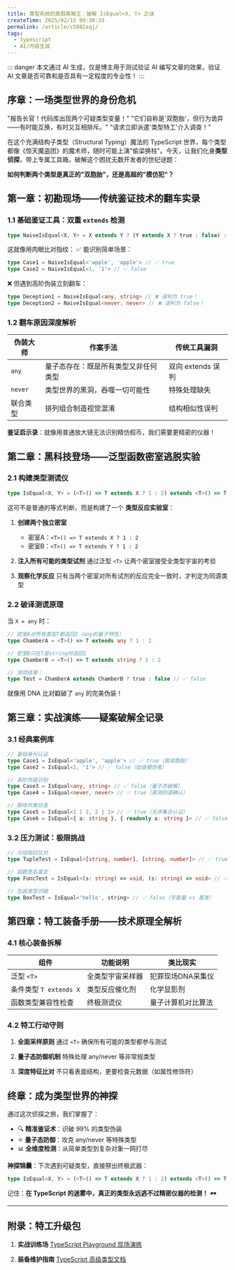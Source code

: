 ```yaml
---
title: 类型系统的真假美猴王：破解 IsEqual<X, Y> 之谜
createTime: 2025/02/15 09:30:33
permalink: /article/c5882xqj/
tags:
  - typescript
  - AI/内容生成
---
```


::: danger 本文通过 AI 生成，仅是博主用于测试验证 AI 编写文章的效果，验证 AI 文章是否可靠和是否具有一定程度的专业性！
:::

## 序章：一场类型世界的身份危机

"报告长官！代码库出现两个可疑类型变量！"
"它们自称是'双胞胎'，但行为诡异——有时能互换，有时又互相排斥。"
"请求立即派遣'类型特工'介入调查！"

在这个充满结构子类型（Structural Typing）魔法的 TypeScript 世界，每个类型都像《惊天魔盗团》的魔术师，随时可能上演"偷梁换柱"。今天，让我们化身**类型侦探**，带上专属工具箱，破解这个困扰无数开发者的世纪谜题：

**如何判断两个类型是真正的"双胞胎"，还是高超的"模仿犯"？**

## 第一章：初勘现场——传统鉴证技术的翻车实录

### 1.1 基础鉴证工具：双重 `extends` 检测

```ts
type NaiveIsEqual<X, Y> = X extends Y ? (Y extends X ? true : false) : false
```

这就像用肉眼比对指纹：
✅ 能识别简单场景：

```ts
type Case1 = NaiveIsEqual<'apple', 'apple'> // ✅ true
type Case2 = NaiveIsEqual<1, '1'> // ✅ false
```

❌ 但遇到高阶伪装立刻翻车：

```ts
type Deception1 = NaiveIsEqual<any, string> // ❌ 误判为 true！
type Deception2 = NaiveIsEqual<never, never> // ❌ 误判为 false！
```

### 1.2 翻车原因深度解析

| 伪装大师 | 作案手法                             | 传统工具漏洞      |
| -------- | ------------------------------------ | ----------------- |
| `any`    | 量子态存在：既是所有类型又非任何类型 | 双向 extends 误判 |
| `never`  | 类型世界的黑洞，吞噬一切可能性       | 特殊处理缺失      |
| 联合类型 | 排列组合制造视觉混淆                 | 结构相似性误判    |

**鉴证启示录**：就像用普通放大镜无法识别精仿假币，我们需要更精密的仪器！

## 第二章：黑科技登场——泛型函数密室逃脱实验

### 2.1 构建类型测谎仪

```ts
type IsEqual<X, Y> = (<T>() => T extends X ? 1 : 2) extends <T>() => T extends Y ? 1 : 2 ? true : false
```

这可不是普通的等式判断，而是构建了一个 **类型反应实验室**：

1. **创建两个独立密室**

   - 密室A：`<T>() => T extends X ? 1 : 2`
   - 密室B：`<T>() => T extends Y ? 1 : 2`

2. **注入所有可能的类型试剂**
   通过泛型 `<T>` 让两个密室接受全类型宇宙的考验

3. **观察化学反应**
   只有当两个密室对所有试剂的反应完全一致时，才判定为同源类型

### 2.2 破译测谎原理

当 `X = any` 时：

```ts
// 密室A对所有类型T都返回1（any的量子特性）
type ChamberA = <T>() => T extends any ? 1 : 2

// 密室B只在T是string时返回1
type ChamberB = <T>() => T extends string ? 1 : 2

// 测谎结果：
type Test = ChamberA extends ChamberB ? true : false // ✅ false
```

就像用 DNA 比对戳破了 `any` 的完美伪装！

## 第三章：实战演练——疑案破解全记录

### 3.1 经典案例库

```ts
// 基础身份认证
type Case1 = IsEqual<'apple', 'apple'> // ✅ true（真双胞胎）
type Case2 = IsEqual<1, '1'> // ✅ false（低级模仿者）

// 高阶伪装识别
type Case3 = IsEqual<any, string> // ✅ false（量子态破解）
type Case4 = IsEqual<never, never> // ✅ true（黑洞同源确认）

// 群体作案侦查
type Case5 = IsEqual<1 | 2, 2 | 1> // ✅ true（无序集合认证）
type Case6 = IsEqual<{ a: string }, { readonly a: string }> // ✅ false（属性指纹不符）
```

### 3.2 压力测试：极限挑战

```ts
// 元组指纹比对
type TupleTest = IsEqual<[string, number], [string, number]> // ✅ true

// 函数签名鉴定
type FuncTest = IsEqual<(s: string) => void, (s: string) => void> // ✅ true

// 包装类型识破
type BoxTest = IsEqual<'hello', string> // ✅ false（字面量 vs 基类）
```

## 第四章：特工装备手册——技术原理全解析

### 4.1 核心装备拆解

| 组件                   | 功能说明         | 类比现实           |
| ---------------------- | ---------------- | ------------------ |
| 泛型 `<T>`             | 全类型宇宙采样器 | 犯罪现场DNA采集仪  |
| 条件类型 `T extends X` | 类型反应催化剂   | 化学显影剂         |
| 函数类型兼容性检查     | 终极测谎仪       | 量子计算机对比算法 |

### 4.2 特工行动守则

1. **全面采样原则**
   通过 `<T>` 确保所有可能的类型都参与测试

2. **量子态防御机制**
   特殊处理 any/never 等非常规类型

3. **深度特征比对**
   不只看表面结构，更要检查元数据（如属性修饰符）

## 终章：成为类型世界的神探

通过这次侦探之旅，我们掌握了：

- 🔍 **精准鉴证术**：识破 99% 的类型伪装
- ⚛️ **量子态防御**：攻克 any/never 等特殊类型
- 📊 **全维度检测**：从简单类型到复杂对象一网打尽

**神探锦囊**：下次遇到可疑类型，直接祭出终极武器：

```typescript
type IsEqual<X, Y> = (<T>() => T extends X ? 1 : 2) extends <T>() => T extends Y ? 1 : 2 ? true : false
```

记住：**在 TypeScript 的迷雾中，真正的类型永远逃不过精密仪器的检测！** 🕶️

---

## 附录：特工升级包

1. **实战训练场**
   [TypeScript Playground 现场演练](https://www.typescriptlang.org/play)

2. **装备维护指南**
   [TypeScript 高级类型文档](https://www.typescriptlang.org/docs/handbook/advanced-types.html)
